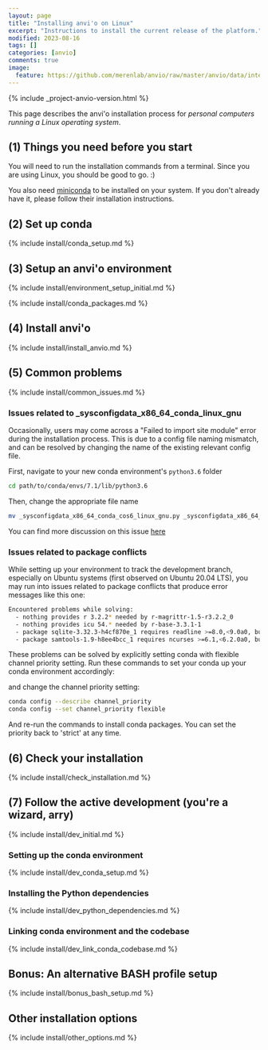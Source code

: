 ```yaml
---
layout: page
title: "Installing anvi'o on Linux"
excerpt: "Instructions to install the current release of the platform."
modified: 2023-08-16
tags: []
categories: [anvio]
comments: true
image:
  feature: https://github.com/merenlab/anvio/raw/master/anvio/data/interactive/images/logo.png
---
```



{% include _project-anvio-version.html %}

This page describes the anvi'o installation process for _personal computers running a Linux operating system_.

## (1) Things you need before you start

You will need to run the installation commands from a terminal. Since you are using Linux, you should be good to go. :) 

You also need [miniconda](https://docs.conda.io/en/latest/miniconda.html) to be installed on your system. If you don't already have it, please follow their installation instructions.

## (2) Set up conda

{% include install/conda_setup.md %}

## (3) Setup an anvi'o environment

{% include install/environment_setup_initial.md %}

{% include install/conda_packages.md %}

## (4) Install anvi'o

{% include install/install_anvio.md %}

## (5) Common problems

{% include install/common_issues.md %}

### Issues related to _sysconfigdata_x86_64_conda_linux_gnu

Occasionally, users may come across a "Failed to import site module" error during the installation process. This is due to a config file naming mismatch, and can be resolved by changing the name of the existing relevant config file.

First, navigate to your new conda environment's `python3.6` folder
```bash
cd path/to/conda/envs/7.1/lib/python3.6
```
Then, change the appropriate file name
```bash
mv _sysconfigdata_x86_64_conda_cos6_linux_gnu.py _sysconfigdata_x86_64_conda_linux_gnu.py
```
You can find more discussion on this issue [here](https://github.com/merenlab/anvio/issues/1839)

### Issues related to package conflicts

While setting up your environment to track the development branch, especially on Ubuntu systems (first observed on Ubuntu 20.04 LTS), you may run into issues related to package conflicts that produce error messages like this one:


```bash
Encountered problems while solving:
  - nothing provides r 3.2.2* needed by r-magrittr-1.5-r3.2.2_0
  - nothing provides icu 54.* needed by r-base-3.3.1-1
  - package sqlite-3.32.3-h4cf870e_1 requires readline >=8.0,<9.0a0, but none of the providers can be installed
  - package samtools-1.9-h8ee4bcc_1 requires ncurses >=6.1,<6.2.0a0, but none of the providers can be installed
```

These problems can be solved by explicitly setting conda with flexible channel priority setting. Run these commands to set your conda up your conda environment accordingly:


and change the channel priority setting:

```bash
conda config --describe channel_priority
conda config --set channel_priority flexible
```

And re-run the commands to install conda packages. You can set the priority back to 'strict' at any time.

## (6) Check your installation

{% include install/check_installation.md %}
 
## (7) Follow the active development (you're a wizard, arry)

{% include install/dev_initial.md %}

### Setting up the conda environment

{% include install/dev_conda_setup.md %}

### Installing the Python dependencies

{% include install/dev_python_dependencies.md %}

### Linking conda environment and the codebase

{% include install/dev_link_conda_codebase.md %}

## Bonus: An alternative BASH profile setup

{% include install/bonus_bash_setup.md %}

## Other installation options

{% include install/other_options.md %}

